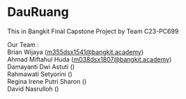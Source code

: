 # DauRuang
This in Bangkit Final Capstone Project by Team C23-PC699



Our Team :  
Brian Wijaya (m355dsx1541@bangkit.academy)  
Ahmad Miftahul Huda (m038dsx1807@bangkit.academy)  
Damayanti Dwi Astuti ()  
Rahmawati Setyorini ()  
Regina Irene Putri Sharon ()  
David Nasrulloh ()

